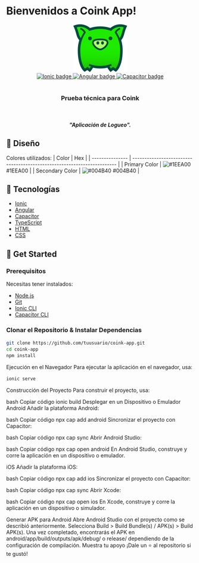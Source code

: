 # Bienvenidos a Coink App!
<div align="center">
  <a target="_blank" href="https://coink-app.web.app">
    <img alt="Coink App" title="Coink App" src="./src/assets/icon/Oink.svg" />
  </a>
</div>
<div align="center">
  <a target="_blank" href="https://ionicframework.com/">
    <img title="Ionic" alt="Ionic badge" src="https://img.shields.io/badge/Ionic-5.4.16-blue" />
  </a>
  <a target="_blank" href="https://angular.io/">
    <img title="Angular" alt="Angular badge" src="https://img.shields.io/badge/Angular-12.2.0-red" />
  </a>
  <a target="_blank" href="https://capacitorjs.com/">
    <img title="Capacitor" alt="Capacitor badge" src="https://img.shields.io/badge/Capacitor-3.2.0-blue" />
  </a>
</div>
<br/>
<div align="center">
  <h3 align="center"><strong>Prueba técnica para Coink</strong></h3>
  <br />
  <h5 align="center"><strong><em>"Aplicación de Logueo".</em></strong></h5>
</div>

## 🎨 Diseño
Colores utilizados:
| Color           | Hex                                                                     |
| --------------- | ----------------------------------------------------------------------- |
| Primary Color   | ![#1EEA00](https://via.placeholder.com/15/1EEA00/1EEA00.png) #1EEA00    |
| Secondary Color | ![#004B40](https://via.placeholder.com/15/004B40/004B40.png) #004B40    |

## 🦾 Tecnologías
- [Ionic](https://ionicframework.com/)
- [Angular](https://angular.io/)
- [Capacitor](https://capacitorjs.com/)
- [TypeScript](https://www.typescriptlang.org/)
- [HTML](https://lenguajehtml.com/)
- [CSS](https://lenguajecss.com/)

## 🚀 Get Started
### Prerequisitos
Necesitas tener instalados:
- [Node.js](https://nodejs.org/en/)
- [Git](https://git-scm.com/downloads)
- [Ionic CLI](https://ionicframework.com/docs/cli)
- [Capacitor CLI](https://capacitorjs.com/docs/getting-started/with-ionic)

### Clonar el Repositorio & Instalar Dependencias
```bash
git clone https://github.com/tuusuario/coink-app.git
cd coink-app
npm install
```
Ejecución en el Navegador
Para ejecutar la aplicación en el navegador, usa:
```bash
ionic serve
```
Construcción del Proyecto
Para construir el proyecto, usa:

bash
Copiar código
ionic build
Desplegar en un Dispositivo o Emulador
Android
Añadir la plataforma Android:

bash
Copiar código
npx cap add android
Sincronizar el proyecto con Capacitor:

bash
Copiar código
npx cap sync
Abrir Android Studio:

bash
Copiar código
npx cap open android
En Android Studio, construye y corre la aplicación en un dispositivo o emulador.

iOS
Añadir la plataforma iOS:

bash
Copiar código
npx cap add ios
Sincronizar el proyecto con Capacitor:

bash
Copiar código
npx cap sync
Abrir Xcode:

bash
Copiar código
npx cap open ios
En Xcode, construye y corre la aplicación en un dispositivo o simulador.

Generar APK para Android
Abre Android Studio con el proyecto como se describió anteriormente.
Selecciona Build > Build Bundle(s) / APK(s) > Build APK(s).
Una vez completado, encontrarás el APK en android/app/build/outputs/apk/debug/ o release/ dependiendo de la configuración de compilación.
Muestra tu apoyo
¡Dale un ⭐️ al repositorio si te gustó!

